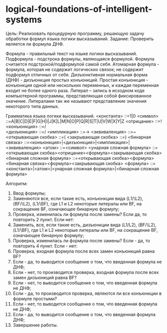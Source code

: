 # logical-foundations-of-intelligent-systems

Цель: Реализовать процедурную программу, решающую задачу обработки формул языка логики высказываний.
Задание: Проверить является ли формула ДНФ.

Формула - правильный текст на языке логики высказываний.
Подформула - подстрока формулы, являющаяся формулой. Формула считается подстрокой/подформулой самой себя. 
Атомарная формула - формула, которая не содержит логических связок; не содержит подформул отличных от себя.
Дизъюнктивная нормальная форма (ДНФ) - дизъюнкция простых конъюнкций.
Простая конъюнкция - конъюнкция одной или нескольких переменных, и каждая переменная входит не более одного раза.
Литерал – запись в исходном коде компьютерной программы, представляющая собой фиксированное значение. Литералами так же называют представление значения некоторого типа данных.

Грамматика языка логики высказываний.
<константа> ::=1|0
<символ> ::=A|B|C|D|E|F|G|H|I|J|K|L|M|N|O|P|Q|R|S|T|U|V|W|X|Y|Z
<отрицание> ::=!
<конъюнкция> ::=/\
<дизъюнкция> ::=\/
<импликация> ::=->
<эквиваленция> ::=~
<открывающая скобка> ::=(
<закрывающая скобка> ::=)
<бинарная связка> ::=<конъюнкция>|<дизъюнкция>|<импликация>|<эквиваленция>
<атом> ::=<символ>
<унарная сложная формула>
::=<открывающая скобка><отрицание><формула><закрывающая скобка>
<бинарная сложная формула>
::=<открывающая скобка><формула><бинарная связка><формула><закрывающая скобка>
<формула>
::=<константа>|<атом>|<унарная сложная формула>|<бинарная сложная формула>



Алгоритм:
1.	Ввод формулы;
2.	Заменяются все, если такие есть, конъюнкции вида (L1/\L2), (BF/\L2), (L1/\BF), где L1 и L2 некоторые литералы или BF, на сокращение BF, означающее бинарную формулу;
3.	Проверка, изменилась ли формула после замены? Если да, то повторить 2 пункт. Если нет:
4.	Заменить, все, если такие есть, дизъюнкции вида (L1\/L2), (BF/\L2), (L1/\BF), где L1 и L2 некоторые литералы или BF, на сокращение BF, означающее бинарную формулу;
5.	Проверка, изменилась ли формула после замены? Если - да, то повторить 4 пункт. Если - нет:
6.	Проверка, входная формула после всех замен конъюнкций равна BF?
7.	Если - да, то выводится сообщение о том, что введенная формула не ДНФ;
8.	Если - нет, то производится проверка, входная формула после всех замен дизъюнкций равна BF?
9.	 Если - нет, то выводится сообщение о том, что введенная формула не ДНФ;
10.	 Если - да, то производится проверка, являются ли все конъюнкции в формуле простыми?
11.	 Если - нет, то выводится сообщение о том, что введенная формула не ДНФ;
12.	 Если - да, то выводится сообщение о том, что введенная формула ДНФ;
13.	Завершение работы.

